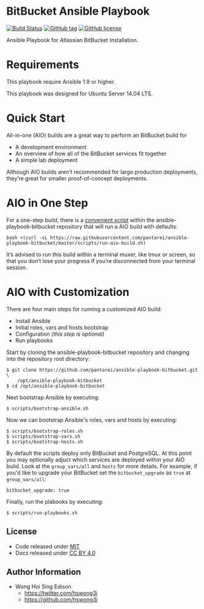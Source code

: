 BitBucket Ansible Playbook
==========================

[![Build
Status](https://travis-ci.org/pantarei/ansible-playbook-bitbucket.svg?branch=master)](https://travis-ci.org/pantarei/ansible-playbook-bitbucket)
[![GitHub
tag](https://img.shields.io/github/tag/pantarei/ansible-playbook-bitbucket.svg)](https://github.com/pantarei/ansible-playbook-bitbucket)
[![GitHub
license](https://img.shields.io/github/license/pantarei/ansible-playbook-bitbucket.svg)](https://github.com/pantarei/ansible-playbook-bitbucket)

Ansible Playbook for Atlassian BitBucket Installation.

Requirements
============

This playbook require Ansible 1.9 or higher.

This playbook was designed for Ubuntu Server 14.04 LTS.

Quick Start
===========

All-in-one (AIO) builds are a great way to perform an BitBucket build
for

-   A development environment
-   An overview of how all of the BitBucket services fit together
-   A simple lab deployment

Although AIO builds aren’t recommended for large production deployments,
they’re great for smaller proof-of-concept deployments.

AIO in One Step
===============

For a one-step build, there is a [convenient
script](https://raw.githubusercontent.com/pantarei/ansible-playbook-bitbucket/master/scripts/run-aio-build.sh)
within the ansible-playbook-bitbucket repository that will run a AIO
build with defaults:

    bash <(curl -sL https://raw.githubusercontent.com/pantarei/ansible-playbook-bitbucket/master/scripts/run-aio-build.sh)

It’s advised to run this build within a terminal muxer, like tmux or
screen, so that you don’t lose your progress if you’re disconnected from
your terminal session.

AIO with Customization
======================

There are four main steps for running a customized AIO build:

-   Install Ansible
-   Initial roles, vars and hosts bootstrap
-   Configuration *(this step is optional)*
-   Run playbooks

Start by cloning the ansible-playbook-bitbucket repository and changing
into the repository root directory:

    $ git clone https://github.com/pantarei/ansible-playbook-bitbucket.git \
        /opt/ansible-playbook-bitbucket
    $ cd /opt/ansible-playbook-bitbucket

Next bootstrap Ansible by executing:

    $ scripts/bootstrap-ansible.sh

Now we can bootstrap Ansible's roles, vars and hosts by executing:

    $ scripts/bootstrap-roles.sh
    $ scripts/bootstrap-vars.sh
    $ scripts/bootstrap-hosts.sh

By default the scripts deploy only BitBucket and PostgreSQL. At this
point you may optionally adjuct which services are deployed within your
AIO build. Look at the `group_vars/all` and `hosts` for more details.
For example, if you'd like to upgrade your BitBucket set the
`bitbucket_upgrade` as `true` at `group_vars/all`:

    bitbucket_upgrade: true

Finally, run the plabooks by executing:

    $ scripts/run-playbooks.sh

License
-------

-   Code released under
    [MIT](https://github.com/hswong3i/ansible-playbook-bitbucket/blob/master/LICENSE)
-   Docs released under [CC BY
    4.0](http://creativecommons.org/licenses/by/4.0/)

Author Information
------------------

-   Wong Hoi Sing Edison
    -   <https://twitter.com/hswong3i>
    -   <https://github.com/hswong3i>

